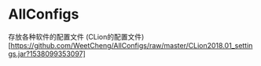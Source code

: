 # AllConfigs
存放各种软件的配置文件
(CLion的配置文件)[https://github.com/WeetCheng/AllConfigs/raw/master/CLion2018.01_settings.jar?1538099353097]
